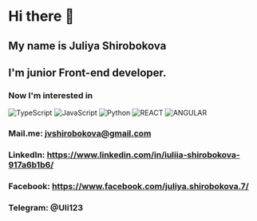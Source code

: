 # Hi there 👋 
## My name is **Juliya Shirobokova**
## I'm junior Front-end developer.
### Now I'm interested in
![TypeScript](https://img.shields.io/badge/-TypeScript-090909?style-for-the-badge&logo-TypeScript)
![JavaScript](https://img.shields.io/badge/-JavaScript-090909?style-for-the-badge&logo-JavaScript)
![Python](https://img.shields.io/badge/-Python-090909?style-for-the-badge&logo-Python)
![REACT](https://img.shields.io/badge/-REACT-090909?style-for-the-badge&logo-react)
![ANGULAR](https://img.shields.io/badge/-ANGULAR-090909?style-for-the-badge&logo-angular)
### Mail.me: jvshirobokova@gmail.com
### LinkedIn: https://www.linkedin.com/in/iuliia-shirobokova-917a6b1b6/
### Facebook: https://www.facebook.com/juliya.shirobokova.7/
### Telegram: @Uli123
<!--
**JuliyaShi/JuliyaShi** is a ✨ _special_ ✨ repository because its `README.md` (this file) appears on your GitHub profile.

Here are some ideas to get you started:

- 🔭 I’m currently working on ...
- 🌱 I’m currently learning ...
- 👯 I’m looking to collaborate on ...
- 🤔 I’m looking for help with ...
- 💬 Ask me about ...
- 📫 How to reach me: ...
- 😄 Pronouns: ...
- ⚡ Fun fact: ...
-->
